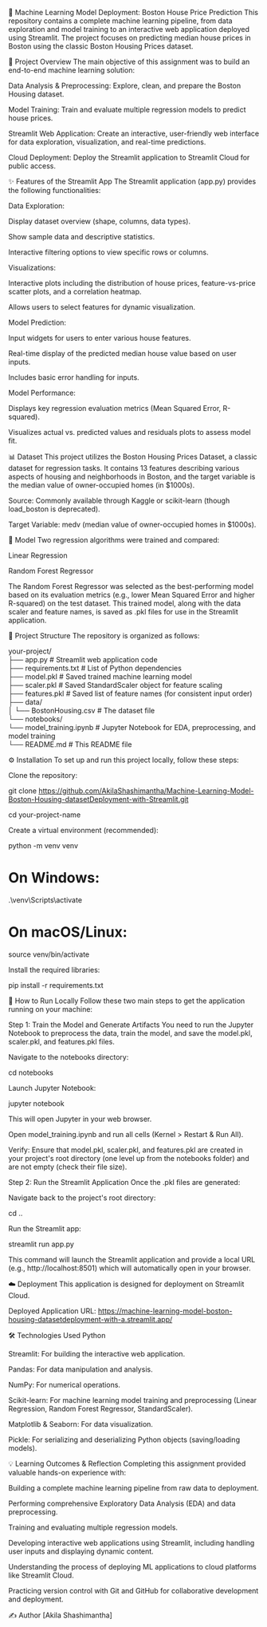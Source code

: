 🏡 Machine Learning Model Deployment: Boston House Price Prediction
This repository contains a complete machine learning pipeline, from data exploration and model training to an interactive web application deployed using Streamlit. The project focuses on predicting median house prices in Boston using the classic Boston Housing Prices dataset.

🎯 Project Overview
The main objective of this assignment was to build an end-to-end machine learning solution:

Data Analysis & Preprocessing: Explore, clean, and prepare the Boston Housing dataset.

Model Training: Train and evaluate multiple regression models to predict house prices.

Streamlit Web Application: Create an interactive, user-friendly web interface for data exploration, visualization, and real-time predictions.

Cloud Deployment: Deploy the Streamlit application to Streamlit Cloud for public access.

✨ Features of the Streamlit App
The Streamlit application (app.py) provides the following functionalities:

Data Exploration:

Display dataset overview (shape, columns, data types).

Show sample data and descriptive statistics.

Interactive filtering options to view specific rows or columns.

Visualizations:

Interactive plots including the distribution of house prices, feature-vs-price scatter plots, and a correlation heatmap.

Allows users to select features for dynamic visualization.

Model Prediction:

Input widgets for users to enter various house features.

Real-time display of the predicted median house value based on user inputs.

Includes basic error handling for inputs.

Model Performance:

Displays key regression evaluation metrics (Mean Squared Error, R-squared).

Visualizes actual vs. predicted values and residuals plots to assess model fit.

📊 Dataset
This project utilizes the Boston Housing Prices Dataset, a classic dataset for regression tasks. It contains 13 features describing various aspects of housing and neighborhoods in Boston, and the target variable is the median value of owner-occupied homes (in $1000s).

Source: Commonly available through Kaggle or scikit-learn (though load_boston is deprecated).

Target Variable: medv (median value of owner-occupied homes in $1000s).

🧠 Model
Two regression algorithms were trained and compared:

Linear Regression

Random Forest Regressor

The Random Forest Regressor was selected as the best-performing model based on its evaluation metrics (e.g., lower Mean Squared Error and higher R-squared) on the test dataset. This trained model, along with the data scaler and feature names, is saved as .pkl files for use in the Streamlit application.

📁 Project Structure
The repository is organized as follows:

your-project/<br>
├── app.py                      # Streamlit web application code<br>
├── requirements.txt            # List of Python dependencies<br>
├── model.pkl                   # Saved trained machine learning model<br>
├── scaler.pkl                  # Saved StandardScaler object for feature scaling<br>
├── features.pkl                # Saved list of feature names (for consistent input order)<br>
├── data/<br>
│   └── BostonHousing.csv       # The dataset file<br>
└── notebooks/<br>
    └── model_training.ipynb    # Jupyter Notebook for EDA, preprocessing, and model training<br>
└── README.md                   # This README file<br>

⚙️ Installation
To set up and run this project locally, follow these steps:

Clone the repository:

git clone https://github.com/AkilaShashimantha/Machine-Learning-Model-Boston-Housing-datasetDeployment-with-Streamlit.git

cd your-project-name

Create a virtual environment (recommended):

python -m venv venv
# On Windows:
.\venv\Scripts\activate
# On macOS/Linux:
source venv/bin/activate

Install the required libraries:

pip install -r requirements.txt

🚀 How to Run Locally
Follow these two main steps to get the application running on your machine:

Step 1: Train the Model and Generate Artifacts
You need to run the Jupyter Notebook to preprocess the data, train the model, and save the model.pkl, scaler.pkl, and features.pkl files.

Navigate to the notebooks directory:

cd notebooks

Launch Jupyter Notebook:

jupyter notebook

This will open Jupyter in your web browser.

Open model_training.ipynb and run all cells (Kernel > Restart & Run All).

Verify: Ensure that model.pkl, scaler.pkl, and features.pkl are created in your project's root directory (one level up from the notebooks folder) and are not empty (check their file size).

Step 2: Run the Streamlit Application
Once the .pkl files are generated:

Navigate back to the project's root directory:

cd ..

Run the Streamlit app:

streamlit run app.py

This command will launch the Streamlit application and provide a local URL (e.g., http://localhost:8501) which will automatically open in your browser.

☁️ Deployment
This application is designed for deployment on Streamlit Cloud.<br>

Deployed Application URL: https://machine-learning-model-boston-housing-datasetdeployment-with-a.streamlit.app/ <br>

🛠️ Technologies Used
Python

Streamlit: For building the interactive web application.

Pandas: For data manipulation and analysis.

NumPy: For numerical operations.

Scikit-learn: For machine learning model training and preprocessing (Linear Regression, Random Forest Regressor, StandardScaler).

Matplotlib & Seaborn: For data visualization.

Pickle: For serializing and deserializing Python objects (saving/loading models).

💡 Learning Outcomes & Reflection
Completing this assignment provided valuable hands-on experience with:

Building a complete machine learning pipeline from raw data to deployment.

Performing comprehensive Exploratory Data Analysis (EDA) and data preprocessing.

Training and evaluating multiple regression models.

Developing interactive web applications using Streamlit, including handling user inputs and displaying dynamic content.

Understanding the process of deploying ML applications to cloud platforms like Streamlit Cloud.

Practicing version control with Git and GitHub for collaborative development and deployment.

✍️ Author
[Akila Shashimantha]

